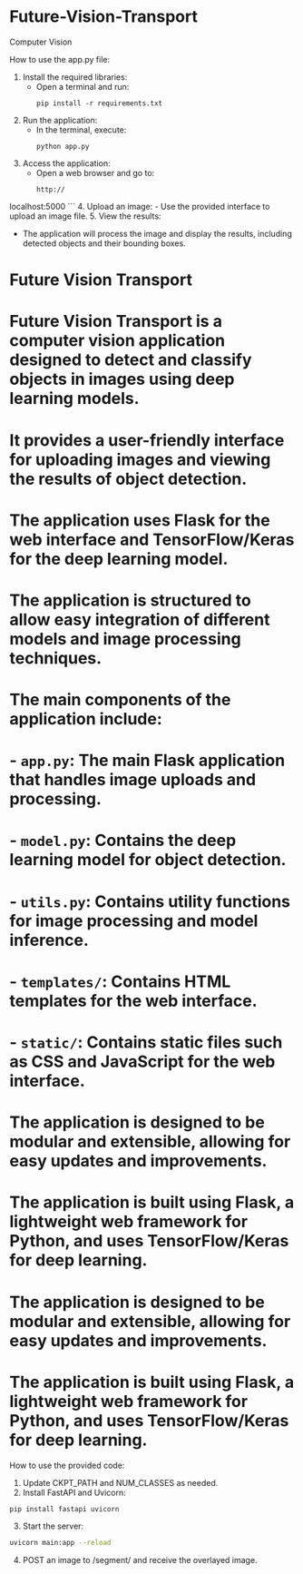 # Future-Vision-Transport
Computer Vision 

How to use the app.py file:
1. Install the required libraries:
   - Open a terminal and run:
     ```
     pip install -r requirements.txt
     ```    
2. Run the application:
   - In the terminal, execute:
     ```
     python app.py
     ```
3. Access the application:
   - Open a web browser and go to:
     ```
     http://   
localhost:5000
     ```
4. Upload an image:
    - Use the provided interface to upload an image file.
5. View the results:
   - The application will process the image and display the results, including detected objects and their bounding boxes.
# Future Vision Transport
# Future Vision Transport is a computer vision application designed to detect and classify objects in images using deep learning models.    
# It provides a user-friendly interface for uploading images and viewing the results of object detection.
# The application uses Flask for the web interface and TensorFlow/Keras for the deep learning model.
# The application is structured to allow easy integration of different models and image processing techniques.
# The main components of the application include:
# - `app.py`: The main Flask application that handles image uploads and processing.
# - `model.py`: Contains the deep learning model for object detection.
# - `utils.py`: Contains utility functions for image processing and model inference.
# - `templates/`: Contains HTML templates for the web interface.
# - `static/`: Contains static files such as CSS and JavaScript for the web interface.
# The application is designed to be modular and extensible, allowing for easy updates and improvements.
# The application is built using Flask, a lightweight web framework for Python, and uses TensorFlow/Keras for deep learning.
# The application is designed to be modular and extensible, allowing for easy updates and improvements.
# The application is built using Flask, a lightweight web framework for Python, and uses TensorFlow/Keras for deep learning.

How to use the provided code:
1. Update CKPT_PATH and NUM_CLASSES as needed.
2. Install FastAPI and Uvicorn:
```bash
pip install fastapi uvicorn
```
3. Start the server:
```bash
uvicorn main:app --reload
```
4. POST an image to /segment/ and receive the overlayed image.